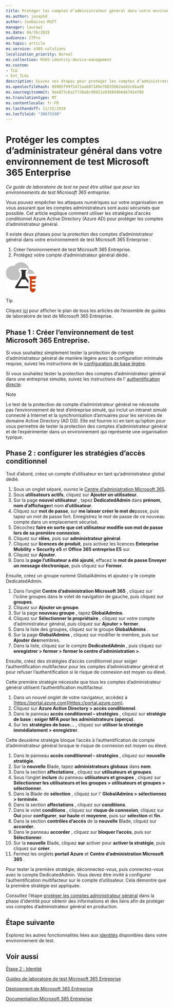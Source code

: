 ```yaml
---
title: Protéger les comptes d’administrateur général dans votre environnement de test Microsoft 365 Enterprise
ms.author: josephd
author: JoeDavies-MSFT
manager: laurawi
ms.date: 04/16/2019
audience: ITPro
ms.topic: article
ms.service: o365-solutions
localization_priority: Normal
ms.collection: M365-identity-device-management
ms.custom:
- TLG
- Ent_TLGs
description: Suivez ces étapes pour protéger les comptes d’administrateur général dans votre environnement de test Microsoft 365 Enterprise.
ms.openlocfilehash: 89985f99f5471aab87189e78035062add2c6bad9
ms.sourcegitcommit: 9ee873c6a2f738a0c99921e036894b646742e706
ms.translationtype: MT
ms.contentlocale: fr-FR
ms.lasthandoff: 11/15/2019
ms.locfileid: "38673330"
---
```

# <a name="protect-global-administrator-accounts-in-your-microsoft-365-enterprise-test-environment"></a>Protéger les comptes d’administrateur général dans votre environnement de test Microsoft 365 Enterprise

*Ce guide de laboratoire de test ne peut être utilisé que pour les environnements de test Microsoft 365 entreprise.*

Vous pouvez empêcher les attaques numériques sur votre organisation en vous assurant que les comptes administrateurs sont aussi sécurisés que possible. Cet article explique comment utiliser les stratégies d’accès conditionnel Azure Active Directory (Azure AD) pour protéger les comptes d’administrateur général.

Il existe deux phases pour la protection des comptes d’administrateur général dans votre environnement de test Microsoft 365 Enterprise :

1.  Créer l’environnement de test Microsoft 365 Entreprise.
2.  Protégez votre compte d’administrateur général dédié.

![Guides de laboratoire de test pour Microsoft Cloud](media/m365-enterprise-test-lab-guides/cloud-tlg-icon.png) 
    
> [!TIP]
> Cliquez [ici](media/m365-enterprise-test-lab-guides/Microsoft365EnterpriseTLGStack.pdf) pour afficher le plan de tous les articles de l’ensemble de guides de laboratoire de test de Microsoft 365 Entreprise.

## <a name="phase-1-build-out-your-microsoft-365-enterprise-test-environment"></a>Phase 1 : Créer l’environnement de test Microsoft 365 Entreprise.

Si vous souhaitez simplement tester la protection de compte d’administrateur général de manière légère avec la configuration minimale requise, suivez les instructions de la [configuration de base légère](lightweight-base-configuration-microsoft-365-enterprise.md).
  
Si vous souhaitez tester la protection des comptes d’administrateur général dans une entreprise simulée, suivez les instructions de l' [authentification directe](pass-through-auth-m365-ent-test-environment.md).

  
> [!NOTE]
> Le test de la protection de compte d’administrateur général ne nécessite pas l’environnement de test d’entreprise simulé, qui inclut un intranet simulé connecté à Internet et la synchronisation d’annuaires pour les services de domaine Active Directory (AD DS). Elle est fournie ici en tant qu’option pour vous permettre de tester la protection des comptes d’administrateur général et de l’expérimenter dans un environnement qui représente une organisation typique. 
  
## <a name="phase-2-configure-conditional-access-policies"></a>Phase 2 : configurer les stratégies d’accès conditionnel

Tout d’abord, créez un compte d’utilisateur en tant qu’administrateur global dédié.

1. Sous un onglet séparé, ouvrez le [Centre d’administration Microsoft 365](https://admin.microsoft.com/).
2. Sous **utilisateurs actifs**, cliquez sur **Ajouter un utilisateur**.
3. Sur la page **nouvel utilisateur** , tapez **DedicatedAdmin** dans **prénom**, **nom d’affichage**et nom **d’utilisateur**.
4. Cliquez sur **mot de passe**, sur **me laisser créer le mot de**passe, puis tapez un mot de passe fort. Enregistrez le mot de passe de ce nouveau compte dans un emplacement sécurisé.
5. Décochez **faire en sorte que cet utilisateur modifie son mot de passe lors de sa première connexion**.
6. Cliquez sur **rôles**, puis sur **administrateur général**.
7. Cliquez sur **licences de produit**, puis activez les licences **Enterprise Mobility + Security e5** et **Office 365 entreprise E5** sur.
8. Cliquez sur **Ajouter**.
9. Dans la **page l’utilisateur a été ajouté**, effacez le **mot de passe Envoyer un message électronique**, puis cliquez sur **Fermer**.

Ensuite, créez un groupe nommé GlobalAdmins et ajoutez-y le compte DedicatedAdmin.

1. Dans l’onglet **Centre d’administration Microsoft 365** , cliquez sur l’icône groupes dans le volet de navigation de gauche, puis cliquez sur **groupes**.
2. Cliquez sur **Ajouter un groupe**.
3. Sur la page **nouveau groupe** , tapez **GlobalAdmins**.
4. Cliquez sur **Sélectionner le propriétaire** , cliquez sur votre compte d’administrateur général, puis cliquez sur **Ajouter > fermer**.
5. Dans la liste des groupes, cliquez sur le groupe **GlobalAdmins** .
6. Sur la page **GlobalAdmins** , cliquez sur modifier le membre, puis sur **Ajouter** **des**membres.
7. Dans la liste, cliquez sur le compte **DedicatedAdmin** , puis cliquez sur **enregistrer > fermer > fermer le centre d’administration >**.

Ensuite, créez des stratégies d’accès conditionnel pour exiger l’authentification multifacteur pour les comptes d’administrateur général et pour refuser l’authentification si le risque de connexion est moyen ou élevé.

Cette première stratégie nécessite que tous les comptes d’administrateur général utilisent l’authentification multifacteur.

1. Dans un nouvel onglet de votre navigateur, accédez à [https://portal.azure.com](https://portal.azure.com).
2. Cliquez sur **Azure Active Directory > accès conditionnel**.
3. Dans le panneau **accès conditionnel – stratégies** , cliquez sur **stratégie de base : exiger MFA pour les administrateurs (aperçu)**.
4. Sur les **stratégies de base...** , cliquez sur **utiliser la stratégie immédiatement > enregistrer**.

Cette deuxième stratégie bloque l’accès à l’authentification de compte d’administrateur général lorsque le risque de connexion est moyen ou élevé.

1. Dans le panneau **accès conditionnel – stratégies** , cliquez sur **nouvelle stratégie**.
2. Sur la **nouvelle** Blade, tapez **administrateurs globaux** dans **nom**.
3. Dans la section **affectations** , cliquez sur **utilisateurs et groupes**.
4. Sous l’onglet **inclure** du panneau **utilisateurs et groupes** , cliquez sur **Sélectionner les utilisateurs et les groupes > utilisateurs et groupes > sélectionner**.
5. Dans la Blade de **sélection** , cliquez sur l' **GlobalAdmins > sélectionnez > terminée**.
6. Dans la section **affectations** , cliquez sur **conditions**.
7. Dans le volet **conditions** , cliquez sur **risque de connexion**, cliquez sur **Oui** pour **configurer**, **sur haute** et **moyenne**, puis sur **sélection** et **fin**.
8. Dans la section **contrôles d’accès** de la **nouvelle** Blade, cliquez sur **accorder**.
9. Dans le panneau **accorder** , cliquez sur **bloquer l’accès**, puis sur **Sélectionner**.
10. Sur la **nouvelle** Blade, cliquez **sur** activer pour **activer la stratégie**, puis cliquez sur **créer**.
11. Fermez les onglets **portail Azure** et **Centre d’administration Microsoft 365** .

Pour tester la première stratégie, déconnectez-vous, puis connectez-vous avec le compte DedicatedAdmin. Vous devez être invité à configurer l’authentification multifacteur sur le compte d’utilisateur. Cela démontre que la première stratégie est appliquée.

Consultez l’étape [protéger les comptes administrateur général](identity-create-protect-global-admins.md#identity-global-admin) dans la phase d’identité pour obtenir des informations et des liens afin de protéger vos comptes d’administrateur général en production.

## <a name="next-step"></a>Étape suivante

Explorez les autres fonctionnalités liées aux [identités](m365-enterprise-test-lab-guides.md#identity) disponibles dans votre environnement de test.

## <a name="see-also"></a>Voir aussi

[Étape 2 : Identité](identity-infrastructure.md)

[Guides de laboratoire de test Microsoft 365 Entreprise](m365-enterprise-test-lab-guides.md)

[Déploiement de Microsoft 365 Entreprise](deploy-microsoft-365-enterprise.md)

[Documentation Microsoft 365 Entreprise](https://docs.microsoft.com/microsoft-365-enterprise/)
